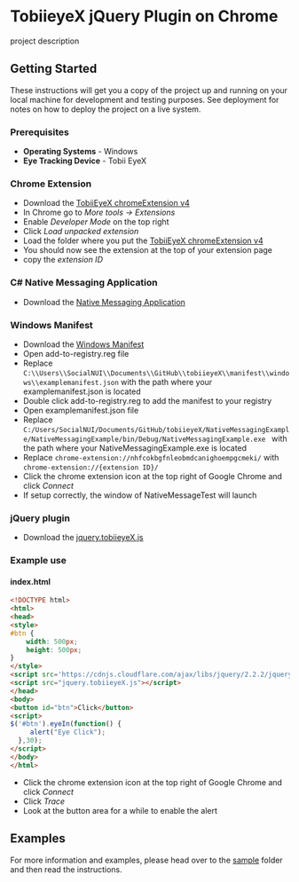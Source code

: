# TobiieyeX jQuery Plugin on Chrome

project description

## Getting Started

These instructions will get you a copy of the project up and running on your local machine for development and testing purposes. See deployment for notes on how to deploy the project on a live system.

### Prerequisites

* **Operating Systems** - Windows
* **Eye Tracking Device** - Tobii EyeX 


### Chrome Extension

* Download the [TobiiEyeX chromeExtension v4](chrome-extension)
* In Chrome go to _More tools -> Extensions_
* Enable _Developer Mode_ on the top right
* Click _Load unpacked extension_
* Load the folder where you put the [TobiiEyeX chromeExtension v4](chrome-extension)
* You should now see the extension at the top of your extension page
* copy the _extension ID_

### C# Native Messaging Application 

* Download the [Native Messaging Application](NativeMessagingExample)

### Windows Manifest

* Download the [Windows Manifest ](manifest/windows)
* Open add-to-registry.reg file  
* Replace `C:\\Users\\SocialNUI\\Documents\\GitHub\\tobiieyeX\\manifest\\windows\\examplemanifest.json` with the path where your examplemanifest.json is located
* Double click add-to-registry.reg to add the manifest to your registry
* Open examplemanifest.json file 
* Replace `C:/Users/SocialNUI/Documents/GitHub/tobiieyeX/NativeMessagingExample/NativeMessagingExample/bin/Debug/NativeMessagingExample.exe ` with the path where your NativeMessagingExample.exe  is located 
* Replace `chrome-extension://nhfcokbgfnleobmdcanighoempgcmeki/` with `chrome-extension://{extension ID}/`
* Click the chrome extension icon at the top right of Google Chrome and click _Connect_
* If setup correctly, the window of NativeMessageTest will launch

### jQuery plugin

* Download the [jquery.tobiieyeX.js](sample/js/jquery.tobiieyeX.js)
### Example use
#### index.html

```html
<!DOCTYPE html>
<html>
<head>
<style>
#btn {
	width: 500px;
	height: 500px;
}
</style>
<script src='https://cdnjs.cloudflare.com/ajax/libs/jquery/2.2.2/jquery.min.js'></script>
<script src="jquery.tobiieyeX.js"></script>
</head>
<body>
<button id="btn">Click</button>
<script>
$('#btn').eyeIn(function() {
     alert("Eye Click");          
  },30);
</script>
</body>
</html>
```

* Click the chrome extension icon at the top right of Google Chrome and click _Connect_  
* Click _Trace_ 
* Look at the button area for a while to enable the alert 


## Examples


For more information and examples, please head over to the [sample](sample) folder and then read the instructions.